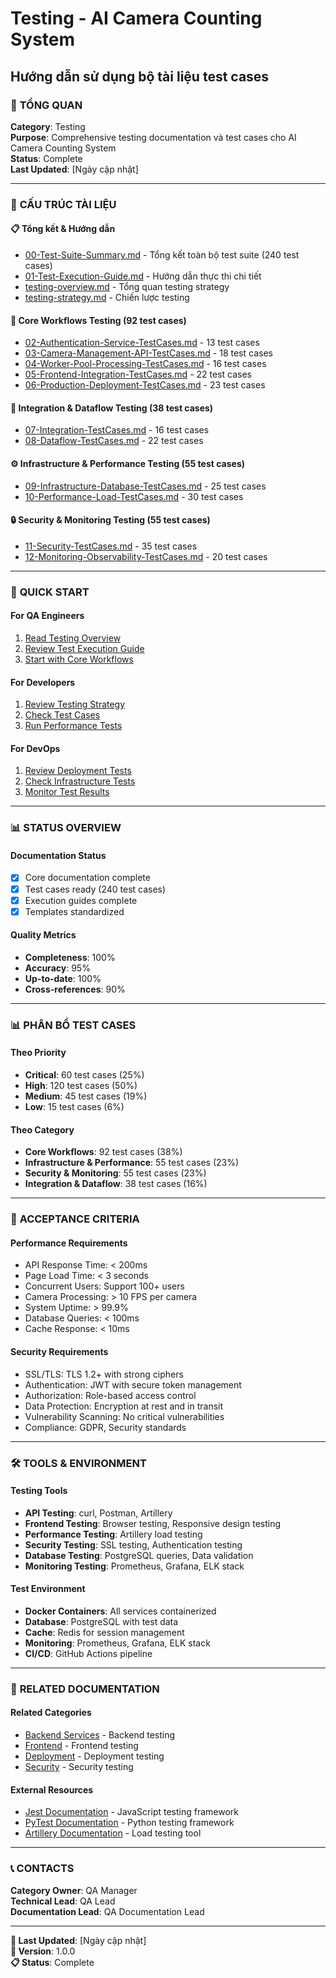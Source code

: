 # Testing - AI Camera Counting System
## Hướng dẫn sử dụng bộ tài liệu test cases

### 🎯 **TỔNG QUAN**

**Category**: Testing  
**Purpose**: Comprehensive testing documentation và test cases cho AI Camera Counting System  
**Status**: Complete  
**Last Updated**: [Ngày cập nhật]  

---

### 📁 **CẤU TRÚC TÀI LIỆU**

#### **📋 Tổng kết & Hướng dẫn**
- [00-Test-Suite-Summary.md](00-Test-Suite-Summary.md) - Tổng kết toàn bộ test suite (240 test cases)
- [01-Test-Execution-Guide.md](01-Test-Execution-Guide.md) - Hướng dẫn thực thi chi tiết
- [testing-overview.md](testing-overview.md) - Tổng quan testing strategy
- [testing-strategy.md](testing-strategy.md) - Chiến lược testing

#### **🔧 Core Workflows Testing (92 test cases)**
- [02-Authentication-Service-TestCases.md](test-cases/02-Authentication-Service-TestCases.md) - 13 test cases
- [03-Camera-Management-API-TestCases.md](test-cases/03-Camera-Management-API-TestCases.md) - 18 test cases  
- [04-Worker-Pool-Processing-TestCases.md](test-cases/04-Worker-Pool-Processing-TestCases.md) - 16 test cases
- [05-Frontend-Integration-TestCases.md](test-cases/05-Frontend-Integration-TestCases.md) - 22 test cases
- [06-Production-Deployment-TestCases.md](test-cases/06-Production-Deployment-TestCases.md) - 23 test cases

#### **🔄 Integration & Dataflow Testing (38 test cases)**
- [07-Integration-TestCases.md](test-cases/07-Integration-TestCases.md) - 16 test cases
- [08-Dataflow-TestCases.md](test-cases/08-Dataflow-TestCases.md) - 22 test cases

#### **⚙️ Infrastructure & Performance Testing (55 test cases)**
- [09-Infrastructure-Database-TestCases.md](test-cases/09-Infrastructure-Database-TestCases.md) - 25 test cases
- [10-Performance-Load-TestCases.md](test-cases/10-Performance-Load-TestCases.md) - 30 test cases

#### **🔒 Security & Monitoring Testing (55 test cases)**
- [11-Security-TestCases.md](test-cases/11-Security-TestCases.md) - 35 test cases
- [12-Monitoring-Observability-TestCases.md](test-cases/12-Monitoring-Observability-TestCases.md) - 20 test cases

---

### 🚀 **QUICK START**

#### **For QA Engineers**
1. [Read Testing Overview](testing-overview.md)
2. [Review Test Execution Guide](01-Test-Execution-Guide.md)
3. [Start with Core Workflows](test-cases/02-Authentication-Service-TestCases.md)

#### **For Developers**
1. [Review Testing Strategy](testing-strategy.md)
2. [Check Test Cases](test-cases/)
3. [Run Performance Tests](test-cases/10-Performance-Load-TestCases.md)

#### **For DevOps**
1. [Review Deployment Tests](test-cases/06-Production-Deployment-TestCases.md)
2. [Check Infrastructure Tests](test-cases/09-Infrastructure-Database-TestCases.md)
3. [Monitor Test Results](12-Monitoring-Observability-TestCases.md)

---

### 📊 **STATUS OVERVIEW**

#### **Documentation Status**
- [x] Core documentation complete
- [x] Test cases ready (240 test cases)
- [x] Execution guides complete
- [x] Templates standardized

#### **Quality Metrics**
- **Completeness**: 100%
- **Accuracy**: 95%
- **Up-to-date**: 100%
- **Cross-references**: 90%

---

### 📊 **PHÂN BỔ TEST CASES**

#### **Theo Priority**
- **Critical**: 60 test cases (25%)
- **High**: 120 test cases (50%)
- **Medium**: 45 test cases (19%)
- **Low**: 15 test cases (6%)

#### **Theo Category**
- **Core Workflows**: 92 test cases (38%)
- **Infrastructure & Performance**: 55 test cases (23%)
- **Security & Monitoring**: 55 test cases (23%)
- **Integration & Dataflow**: 38 test cases (16%)

---

### 🎯 **ACCEPTANCE CRITERIA**

#### **Performance Requirements**
- API Response Time: < 200ms
- Page Load Time: < 3 seconds
- Concurrent Users: Support 100+ users
- Camera Processing: > 10 FPS per camera
- System Uptime: > 99.9%
- Database Queries: < 100ms
- Cache Response: < 10ms

#### **Security Requirements**
- SSL/TLS: TLS 1.2+ with strong ciphers
- Authentication: JWT with secure token management
- Authorization: Role-based access control
- Data Protection: Encryption at rest and in transit
- Vulnerability Scanning: No critical vulnerabilities
- Compliance: GDPR, Security standards

---

### 🛠️ **TOOLS & ENVIRONMENT**

#### **Testing Tools**
- **API Testing**: curl, Postman, Artillery
- **Frontend Testing**: Browser testing, Responsive design testing
- **Performance Testing**: Artillery load testing
- **Security Testing**: SSL testing, Authentication testing
- **Database Testing**: PostgreSQL queries, Data validation
- **Monitoring Testing**: Prometheus, Grafana, ELK stack

#### **Test Environment**
- **Docker Containers**: All services containerized
- **Database**: PostgreSQL with test data
- **Cache**: Redis for session management
- **Monitoring**: Prometheus, Grafana, ELK stack
- **CI/CD**: GitHub Actions pipeline

---

### 🔗 **RELATED DOCUMENTATION**

#### **Related Categories**
- [Backend Services](../05-BACKEND/) - Backend testing
- [Frontend](../04-FRONTEND/) - Frontend testing
- [Deployment](../06-DEPLOYMENT/) - Deployment testing
- [Security](../09-SECURITY/) - Security testing

#### **External Resources**
- [Jest Documentation](https://jestjs.io/) - JavaScript testing framework
- [PyTest Documentation](https://docs.pytest.org/) - Python testing framework
- [Artillery Documentation](https://www.artillery.io/) - Load testing tool

---

### 📞 **CONTACTS**

**Category Owner**: QA Manager  
**Technical Lead**: QA Lead  
**Documentation Lead**: QA Documentation Lead  

---

**📅 Last Updated**: [Ngày cập nhật]  
**🔄 Version**: 1.0.0  
**📋 Status**: Complete 